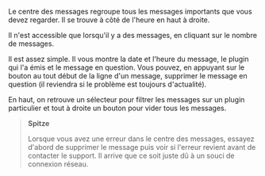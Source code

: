 Le centre des messages regroupe tous les messages importants que vous
devez regarder. Il se trouve à côté de l'heure en haut à droite.

Il n'est accessible que lorsqu'il y a des messages, en cliquant sur le
nombre de messages.

Il est assez simple. Il vous montre la date et l'heure du message, le
plugin qui l'a émis et le message en question. Vous pouvez, en appuyant
sur le bouton au tout début de la ligne d'un message, supprimer le
message en question (il reviendra si le problème est toujours
d'actualité).

En haut, on retrouve un sélecteur pour filtrer les messages sur un
plugin particulier et tout à droite un bouton pour vider tous les
messages.

> **Spitze**
>
> Lorsque vous avez une erreur dans le centre des messages, essayez
> d'abord de supprimer le message puis voir si l'erreur revient avant de
> contacter le support. Il arrive que ce soit juste dû à un souci de
> connexion réseau.
